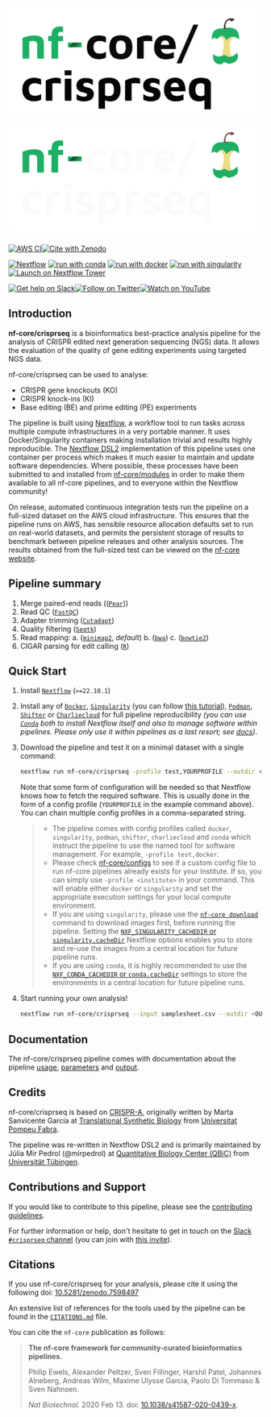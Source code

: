 # ![nf-core/crisprseq](docs/images/nf-core-crisprseq_logo_light.png#gh-light-mode-only) ![nf-core/crisprseq](docs/images/nf-core-crisprseq_logo_dark.png#gh-dark-mode-only)

[![AWS CI](https://img.shields.io/badge/CI%20tests-full%20size-FF9900?labelColor=000000&logo=Amazon%20AWS)](https://nf-co.re/crisprseq/results)[![Cite with Zenodo](http://img.shields.io/badge/DOI-10.5281/zenodo.XXXXXXX-1073c8?labelColor=000000)](https://doi.org/10.5281/zenodo.XXXXXXX)

[![Nextflow](https://img.shields.io/badge/nextflow%20DSL2-%E2%89%A522.10.1-23aa62.svg)](https://www.nextflow.io/)
[![run with conda](http://img.shields.io/badge/run%20with-conda-3EB049?labelColor=000000&logo=anaconda)](https://docs.conda.io/en/latest/)
[![run with docker](https://img.shields.io/badge/run%20with-docker-0db7ed?labelColor=000000&logo=docker)](https://www.docker.com/)
[![run with singularity](https://img.shields.io/badge/run%20with-singularity-1d355c.svg?labelColor=000000)](https://sylabs.io/docs/)
[![Launch on Nextflow Tower](https://img.shields.io/badge/Launch%20%F0%9F%9A%80-Nextflow%20Tower-%234256e7)](https://tower.nf/launch?pipeline=https://github.com/nf-core/crisprseq)

[![Get help on Slack](http://img.shields.io/badge/slack-nf--core%20%23crisprseq-4A154B?labelColor=000000&logo=slack)](https://nfcore.slack.com/channels/crisprseq)[![Follow on Twitter](http://img.shields.io/badge/twitter-%40nf__core-1DA1F2?labelColor=000000&logo=twitter)](https://twitter.com/nf_core)[![Watch on YouTube](http://img.shields.io/badge/youtube-nf--core-FF0000?labelColor=000000&logo=youtube)](https://www.youtube.com/c/nf-core)

## Introduction

**nf-core/crisprseq** is a bioinformatics best-practice analysis pipeline for the analysis of CRISPR edited next generation sequencing (NGS) data. It allows the evaluation of the quality of gene editing experiments using targeted NGS data.

nf-core/crisprseq can be used to analyse:

- CRISPR gene knockouts (KO)
- CRISPR knock-ins (KI)
- Base editing (BE) and prime editing (PE) experiments

The pipeline is built using [Nextflow](https://www.nextflow.io), a workflow tool to run tasks across multiple compute infrastructures in a very portable manner. It uses Docker/Singularity containers making installation trivial and results highly reproducible. The [Nextflow DSL2](https://www.nextflow.io/docs/latest/dsl2.html) implementation of this pipeline uses one container per process which makes it much easier to maintain and update software dependencies. Where possible, these processes have been submitted to and installed from [nf-core/modules](https://github.com/nf-core/modules) in order to make them available to all nf-core pipelines, and to everyone within the Nextflow community!

On release, automated continuous integration tests run the pipeline on a full-sized dataset on the AWS cloud infrastructure. This ensures that the pipeline runs on AWS, has sensible resource allocation defaults set to run on real-world datasets, and permits the persistent storage of results to benchmark between pipeline releases and other analysis sources. The results obtained from the full-sized test can be viewed on the [nf-core website](https://nf-co.re/crisprseq/results).

## Pipeline summary

1. Merge paired-end reads (([`Pear`](https://cme.h-its.org/exelixis/web/software/pear/doc.html)))
2. Read QC ([`FastQC`](https://www.bioinformatics.babraham.ac.uk/projects/fastqc/))
3. Adapter trimming ([`Cutadapt`](http://dx.doi.org/10.14806/ej.17.1.200))
4. Quality filtering ([`Seqtk`](https://github.com/lh3/seqtk))
5. Read mapping:
   a. ([`minimap2`](https://github.com/lh3/minimap2), _default_)
   b. ([`bwa`](http://bio-bwa.sourceforge.net/))
   c. ([`bowtie2`](http://bowtie-bio.sourceforge.net/bowtie2/index.shtml))
6. CIGAR parsing for edit calling ([`R`](https://www.r-project.org/))

## Quick Start

1. Install [`Nextflow`](https://www.nextflow.io/docs/latest/getstarted.html#installation) (`>=22.10.1`)

2. Install any of [`Docker`](https://docs.docker.com/engine/installation/), [`Singularity`](https://www.sylabs.io/guides/3.0/user-guide/) (you can follow [this tutorial](https://singularity-tutorial.github.io/01-installation/)), [`Podman`](https://podman.io/), [`Shifter`](https://nersc.gitlab.io/development/shifter/how-to-use/) or [`Charliecloud`](https://hpc.github.io/charliecloud/) for full pipeline reproducibility _(you can use [`Conda`](https://conda.io/miniconda.html) both to install Nextflow itself and also to manage software within pipelines. Please only use it within pipelines as a last resort; see [docs](https://nf-co.re/usage/configuration#basic-configuration-profiles))_.

3. Download the pipeline and test it on a minimal dataset with a single command:

   ```bash
   nextflow run nf-core/crisprseq -profile test,YOURPROFILE --outdir <OUTDIR>
   ```

   Note that some form of configuration will be needed so that Nextflow knows how to fetch the required software. This is usually done in the form of a config profile (`YOURPROFILE` in the example command above). You can chain multiple config profiles in a comma-separated string.

   > - The pipeline comes with config profiles called `docker`, `singularity`, `podman`, `shifter`, `charliecloud` and `conda` which instruct the pipeline to use the named tool for software management. For example, `-profile test,docker`.
   > - Please check [nf-core/configs](https://github.com/nf-core/configs#documentation) to see if a custom config file to run nf-core pipelines already exists for your Institute. If so, you can simply use `-profile <institute>` in your command. This will enable either `docker` or `singularity` and set the appropriate execution settings for your local compute environment.
   > - If you are using `singularity`, please use the [`nf-core download`](https://nf-co.re/tools/#downloading-pipelines-for-offline-use) command to download images first, before running the pipeline. Setting the [`NXF_SINGULARITY_CACHEDIR` or `singularity.cacheDir`](https://www.nextflow.io/docs/latest/singularity.html?#singularity-docker-hub) Nextflow options enables you to store and re-use the images from a central location for future pipeline runs.
   > - If you are using `conda`, it is highly recommended to use the [`NXF_CONDA_CACHEDIR` or `conda.cacheDir`](https://www.nextflow.io/docs/latest/conda.html) settings to store the environments in a central location for future pipeline runs.

4. Start running your own analysis!

   ```bash
   nextflow run nf-core/crisprseq --input samplesheet.csv --outdir <OUTDIR> -profile <docker/singularity/podman/shifter/charliecloud/conda/institute>
   ```

## Documentation

The nf-core/crisprseq pipeline comes with documentation about the pipeline [usage](https://nf-co.re/crisprseq/usage), [parameters](https://nf-co.re/crisprseq/parameters) and [output](https://nf-co.re/crisprseq/output).

## Credits

nf-core/crisprseq is based on [CRISPR-A](https://doi.org/10.1101/2022.09.02.506351), originally written by Marta Sanvicente García at [Translational Synthetic Biology](https://synbio.upf.edu/) from [Universitat Pompeu Fabra](https://www.upf.edu/home).

The pipeline was re-written in Nextflow DSL2 and is primarily maintained by Júlia Mir Pedrol (@mirpedrol) at [Quantitative Biology Center (QBiC)](https://www.qbic.uni-tuebingen.de/) from [Universität Tübingen](https://uni-tuebingen.de/en/).

<!--We thank the following people for their extensive assistance in the development of this pipeline:

 TODO nf-core: If applicable, make list of people who have also contributed -->

## Contributions and Support

If you would like to contribute to this pipeline, please see the [contributing guidelines](.github/CONTRIBUTING.md).

For further information or help, don't hesitate to get in touch on the [Slack `#crisprseq` channel](https://nfcore.slack.com/channels/crisprseq) (you can join with [this invite](https://nf-co.re/join/slack)).

## Citations

If you use  nf-core/crisprseq for your analysis, please cite it using the following doi: [10.5281/zenodo.7598497
](https://doi.org/10.5281/zenodo.7598497)

An extensive list of references for the tools used by the pipeline can be found in the [`CITATIONS.md`](CITATIONS.md) file.

You can cite the `nf-core` publication as follows:

> **The nf-core framework for community-curated bioinformatics pipelines.**
>
> Philip Ewels, Alexander Peltzer, Sven Fillinger, Harshil Patel, Johannes Alneberg, Andreas Wilm, Maxime Ulysse Garcia, Paolo Di Tommaso & Sven Nahnsen.
>
> _Nat Biotechnol._ 2020 Feb 13. doi: [10.1038/s41587-020-0439-x](https://dx.doi.org/10.1038/s41587-020-0439-x).
